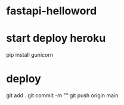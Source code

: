 # fastapi-helloword

# start deploy heroku

pip install gunicorn

# deploy

git add .
git commit -m ""
git push origin main
